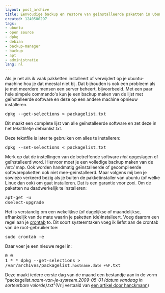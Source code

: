 ```yaml
---
layout: post_archive
title: Eenvoudige backup en restore van geïnstalleerde paketten in Ubuntu.
created: 1240500297
tags:
- ubuntu
- open source
- dpkg
- debian
- backup-manager
- backup
- apt
- administratie
lang: nl
---
```

Als je net als ik vaak pakketten installeert of verwijdert op je ubuntu-machine hou je dat meestal niet bij. Dat bijhouden is ook een probleem als je met meerdere mensen een server beheert, bijvoorbeeld. Met een paar hele simpele commando's kun je een backup maken van de lijst met geïnstalleerde software en deze op een andere machine opnieuw installeren. <pre>dpkg --get-selections > packagelist.txt</pre>Dit maakt een complete lijst van alle geïnstalleerde software en zet deze in het tekstfiletje debianlist.txt.

Deze tekstfile is later te gebruiken om alles te installeren: <pre>dpkg --set-selections < packagelist.txt</pre>Merk op dat de instellingen van de betreffende software _niet_ opgeslagen of geïnstalleerd word. Hiervoor moet je een volledige backup maken van de _/etc/_ map. Ook worden handmatig geïnstalleerde of gecompileerde softwarepaketten ook niet mee-geïnstalleerd. Maar volgens mij ben je sowiezo verkeerd bezig als je buiten de pakketinstaller van ubuntu (of welke Linux dan ook) om gaat installeren. Dat is een garantie voor zooi. Om de paketten nu daadwerkelijk te installeren:<pre>apt-get -u dselect-upgrade</pre>Het is verstandig om een wekelijkse (of dagelijkse of maandelijkse, afhankelijk van de mate waarin je paketten (de)installeert. Voeg daarom een regel aan je [crontab](https://help.ubuntu.com/community/CronHowto) to. Dit soort systeemtaken voeg ik liefst aan de crontab van de root-gebruiker toe: <pre>sudo crontab -e</pre>Daar voer je een nieuwe regel in:<pre>0 0 1 * * dpkg --get-selections > /var/archives/packagelist.`hostname`.`date +%F`.txt</pre>Deze maakt iedere eerste dag van de maand een bestandje aan in de vorm "packagelist._naam-van-je-systeem_._2009-05-01 (datum vandaag in sorteerbare volorde)_.txt"(Vrij vertaald van [een artikel door hanckmann](http://www.hanckmann.net/?q=node/27))
